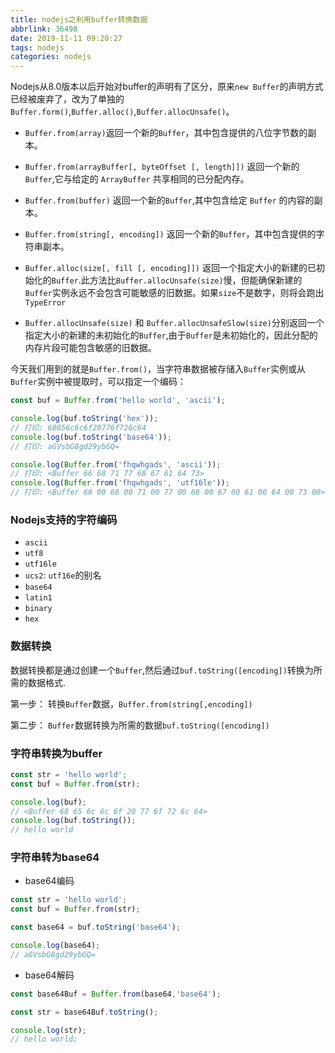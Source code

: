 ```yaml
---
title: nodejs之利用buffer转换数据
abbrlink: 36498
date: 2019-11-11 09:20:27
tags: nodejs
categories: nodejs
---
```

Nodejs从8.0版本以后开始对buffer的声明有了区分，原来`new Buffer`的声明方式已经被废弃了，改为了单独的`Buffer.form()`,`Buffer.alloc()`,`Buffer.allocUnsafe()`。
<!-- more -->
- `Buffer.from(array)`返回一个新的`Buffer`，其中包含提供的八位字节数的副本。

- `Buffer.from(arrayBuffer[, byteOffset [, length]])` 返回一个新的`Buffer`,它与给定的 `ArrayBuffer` 共享相同的已分配内存。

- `Buffer.from(buffer)` 返回一个新的`Buffer`,其中包含给定 `Buffer` 的内容的副本。

- `Buffer.from(string[, encoding])` 返回一个新的`Buffer`，其中包含提供的字符串副本。

- `Buffer.alloc(size[, fill [, encoding]])` 返回一个指定大小的新建的已初始化的`Buffer`.此方法比`Buffer.allocUnsafe(size)`慢，但能确保新建的`Buffer`实例永远不会包含可能敏感的旧数据。如果`size`不是数字，则将会跑出`TypeError`

- `Buffer.allocUnsafe(size)` 和 `Buffer.allocUnsafeSlow(size)`分别返回一个指定大小的新建的未初始化的`Buffer`,由于`Buffer`是未初始化的，因此分配的内存片段可能包含敏感的旧数据。

今天我们用到的就是`Buffer.from()`，当字符串数据被存储入`Buffer`实例或从`Buffer`实例中被提取时，可以指定一个编码：
```javascript
const buf = Buffer.from('hello world', 'ascii');

console.log(buf.toString('hex'));
// 打印: 68656c6c6f20776f726c64
console.log(buf.toString('base64'));
// 打印: aGVsbG8gd29ybGQ=

console.log(Buffer.from('fhqwhgads', 'ascii'));
// 打印: <Buffer 66 68 71 77 68 67 61 64 73>
console.log(Buffer.from('fhqwhgads', 'utf16le'));
// 打印: <Buffer 66 00 68 00 71 00 77 00 68 00 67 00 61 00 64 00 73 00>
```
### Nodejs支持的字符编码
- `ascii`
- `utf8`
- `utf16le`
- `ucs2`: `utf16e`的别名
- `base64`
- `latin1`
- `binary`
- `hex`

### 数据转换

数据转换都是通过创建一个`Buffer`,然后通过`buf.toString([encoding])`转换为所需的数据格式.

第一步： 转换`Buffer`数据，`Buffer.from(string[,encoding])`

第二步： `Buffer`数据转换为所需的数据`buf.toString([encoding])`

### 字符串转换为buffer
```javascript
const str = 'hello world';
const buf = Buffer.from(str);

console.log(buf);
// <Buffer 68 65 6c 6c 6f 20 77 6f 72 6c 64>
console.log(buf.toString());
// hello world
```

### 字符串转为base64
- base64编码
```javascript
const str = 'hello world';
const buf = Buffer.from(str);

const base64 = buf.toString('base64');

console.log(base64);
// aGVsbG8gd29ybGQ=
```
- base64解码
```javascript
const base64Buf = Buffer.from(base64,'base64');

const str = base64Buf.toString();

console.log(str);
// hello world;
```
